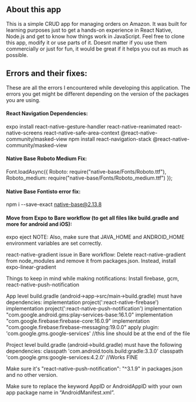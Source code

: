 ## About this app
This is a simple CRUD app for managing orders on Amazon. It was built for learning purposes just to get a hands-on experience in React Native, Node.js and get to know how things work in JavaScript.
Feel free to clone this app, modify it or use parts of it. Doesnt matter if you use them commercially or just for fun, it would be great if it helps you out as much as possible.


## Errors and their fixes:
These are all the errors I encountered while developing this application. The errors you get might be different depending on the version of the packages you are using.

#### React Navigation Dependencies:
expo install react-native-gesture-handler react-native-reanimated react-native-screens react-native-safe-area-context @react-native-community/masked-view
npm install react-navigation-stack @react-native-community/masked-view

#### Native Base Roboto Medium Fix:
Font.loadAsync({
   Roboto: require("native-base/Fonts/Roboto.ttf"),
   Roboto_medium: require("native-base/Fonts/Roboto_medium.ttf")
 });

#### Native Base Fontisto error fix: 
npm i --save-exact native-base@2.13.8

#### Move from Expo to Bare workflow (to get all files like build.gradle and more for android and iOS):
expo eject
NOTE: Also, make sure that JAVA_HOME and ANDROID_HOME environment variables are set correctly.

react-native-gradient issue in Bare workflow:
Delete react-native-gradient from node_modules and remove it from packages.json. Instead, install expo-linear-gradient

Things to keep in mind while making notifications:
Install firebase, gcm, react-native-push-notification

App level build.gradle (android->app->src/main->build.gradle) must have dependencies:
implementation project(':react-native-firebase')
implementation project(':react-native-push-notification')
implementation "com.google.android.gms:play-services-base:16.1.0"
implementation "com.google.firebase:firebase-core:16.0.9"
implementation "com.google.firebase:firebase-messaging:19.0.0"
apply plugin: 'com.google.gms.google-services' //this line should be at the end of the file

Project level build.gradle (android->build.gradle) must have the following dependencies:
classpath 'com.android.tools.build:gradle:3.3.0'
        	classpath 'com.google.gms:google-services:4.2.0' //Works FINE

Make sure it's "react-native-push-notification": "^3.1.9" in packages.json and no other version.

Make sure to replace the keyword AppID or AndroidAppID with your own app package name in “AndroidManifest.xml”.

